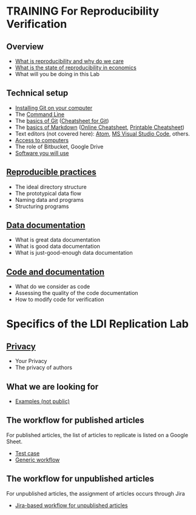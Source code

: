 TRAINING For Reproducibility Verification
=========================================

##  Overview
  + [What is reproducibility and why do we care](https://ecommons.cornell.edu/bitstream/handle/1813/57256/Vilhuber-BuBa-Mai2018-2154-with-references.pdf?sequence=2&isAllowed=y)
  + [What is the state of reproducibility in economics](https://github.com/labordynamicsinstitute/aej-applied-replications/raw/master/text/presentation/bitss_slides_12.10.18.pptx)
  + What will you be doing in this Lab

##  Technical setup
  + [Installing Git on your computer](https://github.com/labordynamicsinstitute/ldi-lab-standards/wiki/Setting-up-Git)
  + The [Command Line](https://labordynamicsinstitute.github.io/computing4economists/Git_CL_Slides/Slides_CommandLine.pdf)
  + The [basics of Git](Basics_of_Git.md) ([Cheatsheet for Git](https://www.atlassian.com/git/tutorials/atlassian-git-cheatsheet))
  + The [basics of Markdown](Basics_of_Markdown.md) ([Online Cheatsheet](https://github.com/adam-p/markdown-here/wiki/Markdown-Cheatsheet), [Printable Cheatsheet](https://guides.github.com/pdfs/markdown-cheatsheet-online.pdf))
  + Text editors (not covered here): [Atom](https://atom.io), [MS Visual Studio Code](https://code.visualstudio.com/), others.
  + [Access to computers](Access_to_computers.md)
  + The role of Bitbucket, Google Drive
  + [Software you will use](Software_for_replication.md)

##  [Reproducible practices](Reproducible_practices.md)
  + The ideal directory structure
  + The prototypical data flow
  + Naming data and programs
  + Structuring programs

##  [Data documentation](https://github.com/AEADataEditor/aea-de-guidance/blob/master/Requested_information_data.md)
  + What is great data documentation
  + What is good data documentation
  + What is just-good-enough data documentation

##  [Code and documentation](https://github.com/AEADataEditor/aea-de-guidance/blob/master/Requested_information_code.md)
  + What do we consider as code
  + Assessing the quality of the code documentation
  + How to modify code for verification

# Specifics of the LDI Replication Lab

##  [Privacy](Privacy.md)
  + Your Privacy
  + The privacy of authors

## What we are looking for

+ [Examples (not public)](https://github.com/AEADataEditor/aea-guidance-internal/blob/master/Examples_post_publication.md)

##  The workflow for published articles

For published articles, the list of articles to replicate is listed on a Google Sheet.

+ [Test case](https://github.com/labordynamicsinstitute/replicability-training/wiki/Setting_up_git)
+ [Generic workflow](https://github.com/labordynamicsinstitute/replicability-training/wiki/Training-Team)

##  The workflow for unpublished articles

For unpublished articles, the assignment of articles occurs through Jira
+ [Jira-based workflow for unpublished articles](../jira-workflow-training.md)
